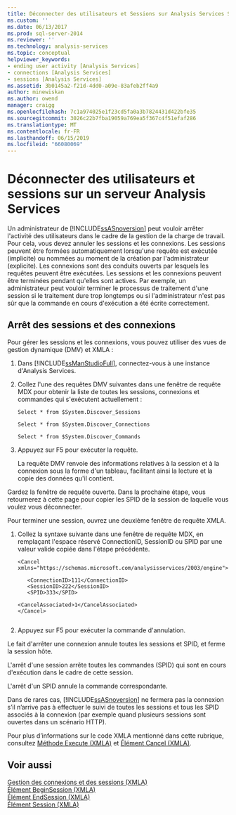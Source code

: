 ```yaml
---
title: Déconnecter des utilisateurs et Sessions sur Analysis Services Server | Microsoft Docs
ms.custom: ''
ms.date: 06/13/2017
ms.prod: sql-server-2014
ms.reviewer: ''
ms.technology: analysis-services
ms.topic: conceptual
helpviewer_keywords:
- ending user activity [Analysis Services]
- connections [Analysis Services]
- sessions [Analysis Services]
ms.assetid: 3b0145a2-f21d-4dd0-a09e-83afeb2ff4a9
author: minewiskan
ms.author: owend
manager: craigg
ms.openlocfilehash: 7c1a974025e1f23cd5fa0a3b7824431d422bfe35
ms.sourcegitcommit: 3026c22b7fba19059a769ea5f367c4f51efaf286
ms.translationtype: MT
ms.contentlocale: fr-FR
ms.lasthandoff: 06/15/2019
ms.locfileid: "66080069"
---
```

# <a name="disconnect-users-and-sessions-on-analysis-services-server"></a>Déconnecter des utilisateurs et sessions sur un serveur Analysis Services
  Un administrateur de [!INCLUDE[ssASnoversion](../../includes/ssasnoversion-md.md)] peut vouloir arrêter l'activité des utilisateurs dans le cadre de la gestion de la charge de travail. Pour cela, vous devez annuler les sessions et les connexions. Les sessions peuvent être formées automatiquement lorsqu'une requête est exécutée (implicite) ou nommées au moment de la création par l'administrateur (explicite). Les connexions sont des conduits ouverts par lesquels les requêtes peuvent être exécutées. Les sessions et les connexions peuvent être terminées pendant qu'elles sont actives. Par exemple, un administrateur peut vouloir terminer le processus de traitement d'une session si le traitement dure trop longtemps ou si l'administrateur n'est pas sûr que la commande en cours d'exécution a été écrite correctement.  
  
## <a name="ending-sessions-and-connections"></a>Arrêt des sessions et des connexions  
 Pour gérer les sessions et les connexions, vous pouvez utiliser des vues de gestion dynamique (DMV) et XMLA :  
  
1.  Dans [!INCLUDE[ssManStudioFull](../../includes/ssmanstudiofull-md.md)], connectez-vous à une instance d'Analysis Services.  
  
2.  Collez l'une des requêtes DMV suivantes dans une fenêtre de requête MDX pour obtenir la liste de toutes les sessions, connexions et commandes qui s'exécutent actuellement :  
  
     `Select * from $System.Discover_Sessions`  
  
     `Select * from $System.Discover_Connections`  
  
     `Select * from $System.Discover_Commands`  
  
3.  Appuyez sur F5 pour exécuter la requête.  
  
     La requête DMV renvoie des informations relatives à la session et à la connexion sous la forme d'un tableau, facilitant ainsi la lecture et la copie des données qu'il contient.  
  
 Gardez la fenêtre de requête ouverte. Dans la prochaine étape, vous retournerez à cette page pour copier les SPID de la session de laquelle vous voulez vous déconnecter.  
  
 Pour terminer une session, ouvrez une deuxième fenêtre de requête XMLA.  
  
1.  Collez la syntaxe suivante dans une fenêtre de requête MDX, en remplaçant l'espace réservé ConnectionID, SessionID ou SPID par une valeur valide copiée dans l'étape précédente.  
  
    ```  
    <Cancel xmlns="https://schemas.microsoft.com/analysisservices/2003/engine">  
  
       <ConnectionID>111</ConnectionID>  
       <SessionID>222</SessionID>  
       <SPID>333</SPID>  
  
    <CancelAssociated>1</CancelAssociated>  
    </Cancel>  
  
    ```  
  
2.  Appuyez sur F5 pour exécuter la commande d'annulation.  
  
 Le fait d'arrêter une connexion annule toutes les sessions et SPID, et ferme la session hôte.  
  
 L'arrêt d'une session arrête toutes les commandes (SPID) qui sont en cours d'exécution dans le cadre de cette session.  
  
 L'arrêt d'un SPID annule la commande correspondante.  
  
 Dans de rares cas, [!INCLUDE[ssASnoversion](../../includes/ssasnoversion-md.md)] ne fermera pas la connexion s’il n’arrive pas à effectuer le suivi de toutes les sessions et tous les SPID associés à la connexion (par exemple quand plusieurs sessions sont ouvertes dans un scénario HTTP).  
  
 Pour plus d’informations sur le code XMLA mentionné dans cette rubrique, consultez [Méthode Execute &#40;XMLA&#41;](https://docs.microsoft.com/bi-reference/xmla/xml-elements-methods-execute) et [Élément Cancel &#40;XMLA&#41;](https://docs.microsoft.com/bi-reference/xmla/xml-elements-commands/cancel-element-xmla).  
  
## <a name="see-also"></a>Voir aussi  
 [Gestion des connexions et des sessions &#40;XMLA&#41;](../multidimensional-models-scripting-language-assl-xmla/managing-connections-and-sessions-xmla.md)   
 [Élément BeginSession &#40;XMLA&#41;](https://docs.microsoft.com/bi-reference/xmla/xml-elements-headers/beginsession-element-xmla)   
 [Élément EndSession &#40;XMLA&#41;](https://docs.microsoft.com/bi-reference/xmla/xml-elements-headers/endsession-element-xmla)   
 [Élément Session &#40;XMLA&#41;](https://docs.microsoft.com/bi-reference/xmla/xml-elements-headers/session-element-xmla)  
  
  
